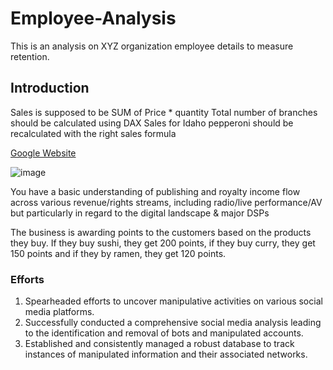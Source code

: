 # Employee-Analysis
This is an analysis on XYZ organization employee details to measure retention.


## Introduction
Sales is supposed to be SUM of Price * quantity
Total number of branches should be calculated using DAX
Sales for Idaho pepperoni should be recalculated with the right sales formula

[Google Website](https://www.google.com)

![image](https://github.com/PauloDaguvnor/Employee-Analysis/blob/main/carbon%20(3).png)


You have a basic understanding of publishing and royalty income flow across various revenue/rights streams, 
including radio/live performance/AV but particularly in regard to the digital landscape & major DSPs

The business is awarding points to the customers based on the products they buy. 
If they buy sushi, they get 200 points, if they buy curry, they get 150 points and if they by ramen, they get 120 points.

### Efforts
1. Spearheaded efforts to uncover manipulative activities on various social media platforms.
2. Successfully conducted a comprehensive social media analysis leading to the identification and removal of bots and manipulated accounts.
3. Established and consistently managed a robust database to track instances of manipulated information and their associated networks.
